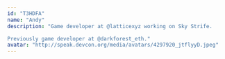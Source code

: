 ```yaml
---
id: "T3HDFA"
name: "Andy"
description: "Game developer at @latticexyz working on Sky Strife.

Previously game developer at @darkforest_eth."
avatar: "http://speak.devcon.org/media/avatars/4297920_jtflyyD.jpeg"
---
```

